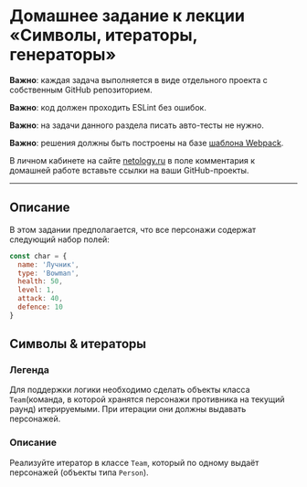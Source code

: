 # Домашнее задание к лекции «Символы, итераторы, генераторы»

**Важно**: каждая задача выполняется в виде отдельного проекта с собственным GitHub репозиторием.

**Важно**: код должен проходить ESLint без ошибок.

**Важно**: на задачи данного раздела писать авто-тесты не нужно.

**Важно**: решения должны быть построены на базе [шаблона Webpack](/ci-template).

В личном кабинете на сайте [netology.ru](http://netology.ru/) в поле комментария к домашней работе вставьте ссылки на ваши GitHub-проекты.

---

## Описание

В этом задании предполагается, что все персонажи содержат следующий набор полей:
```javascript
const char = {
  name: 'Лучник',
  type: 'Bowman',
  health: 50,
  level: 1,
  attack: 40,
  defence: 10
}
```

## Символы & итераторы

### Легенда

Для поддержки логики необходимо сделать объекты класса `Team`(команда, в которой хранятся персонажи противника на текущий раунд) итерируемыми. При итерации они должны выдавать персонажей.

### Описание

Реализуйте итератор в классе `Team`, который по одному выдаёт персонажей (объекты типа `Person`).